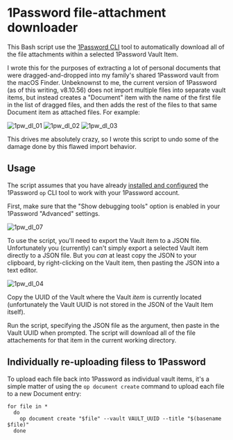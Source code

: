 # 1Password file-attachment downloader

This Bash script use the [1Password CLI](https://developer.1password.com/docs/cli) tool to automatically download all of the file attachments within a selected 1Password Vault Item.

I wrote this for the purposes of extracting a lot of personal documents that were dragged-and-dropped into my family's shared 1Password vault from the macOS Finder. Unbeknownst to me, the current version of 1Password (as of this writing, v8.10.56) does not import multiple files into separate vault items, but instead creates a "Document" item with the name of the first file in the list of dragged files, and then adds the rest of the files to that same Document item as attached files. For example:

![1pw_dl_01](https://github.com/user-attachments/assets/2cd7db32-1759-4640-bcea-de73ebb3f3cd)
![1pw_dl_02](https://github.com/user-attachments/assets/88443612-da02-4199-9d50-0b56aee3b327)
![1pw_dl_03](https://github.com/user-attachments/assets/4c02f9cd-b46b-4d5f-970c-74e514403004)

This drives me absolutely crazy, so I wrote this script to undo some of the damage done by this flawed import behavior.

## Usage

The script assumes that you have already [installed and configured](https://developer.1password.com/docs/cli/get-started) the 1Password `op` CLI tool to work with your 1Password account. 

First, make sure that the "Show debugging tools" option is enabled in your 1Password "Advanced" settings.

![1pw_dl_07](https://github.com/user-attachments/assets/9728856b-6c06-4e3d-a7d8-d1b63693973f)

To use the script, you'll need to export the Vault item to a JSON file. Unfortunately you (currently) can't simply export a selected Vault item directly to a JSON file. But you _can_ at least copy the JSON to your clipboard, by right-clicking on the Vault item, then pasting the JSON into a text editor.

![1pw_dl_04](https://github.com/user-attachments/assets/15366609-2b4e-4f62-8382-22e3ff4f5997)

Copy the UUID of the Vault where the Vault _item_ is currently located (unfortunately the Vault UUID is not stored in the JSON of the Vault Item itself).

Run the script, specifying the JSON file as the argument, then paste in the Vault UUID when prompted. The script will download all of the file attachements for that item in the current working directory.

## Individually re-uploading filess to 1Password

To upload each file back into 1Password as individual vault items, it's a simple matter of using the `op document create` command to upload each file to a new Document entry:

```
for file in *
  do
    op document create "$file" --vault VAULT_UUID --title "$(basename $file)"
  done
```








